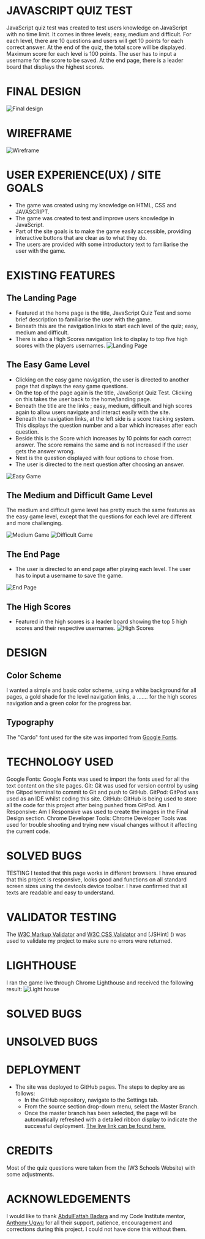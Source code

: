 # JAVASCRIPT QUIZ TEST
JavaScript quiz test was created to test users knowledge on JavaScript with no time limit.  It comes in three levels; easy, medium and difficult. For each level, there are 10 questions and users will get 10 points for each correct answer.  At the end of the quiz, the total score will be displayed. Maximum score for each level is 100 points. The user has to input a username for the score to be saved. At the end page, there is a leader board that displays the highest scores. 


# FINAL DESIGN
![Final design](assets/images/final-design.png)

# WIREFRAME
![Wireframe]()

# USER EXPERIENCE(UX) / SITE GOALS
* The game was created using my knowledge on HTML, CSS and JAVASCRIPT.
* The game was created to test and improve users knowledge in JavaScript.
* Part of the site goals is to make the game easily accessible, providing interactive buttons that are clear as to what they do. 
* The users are provided with some introductory text to familiarise the user with the game. 

# EXISTING FEATURES
## The Landing Page
* Featured at the home page is the title, JavaScript Quiz Test and some brief description to familiarise the user with the game.  
* Beneath this are the navigation links to start each level of the quiz; easy, medium and difficult.
* There is also a High Scores navigation link to display to top five high scores with the players usernames. 
![Landing Page](assets/images/landing-page.png)

## The Easy Game Level
* Clicking on the easy game navigation, the user is directed to another page that displays the easy game questions. 
* On the top of the page again  is the title, JavaScript Quiz Test. Clicking on this takes the user back to the home/landing page. 
* Beneath the title are the links ; easy, medium, difficult and high scores again to allow users navigate and interact easily with the site. 
* Beneath the navigation links, at the left side is a score tracking system. This displays the question number and a bar which increases after each question. 
* Beside this is the Score which increases by 10 points for each correct answer. The score remains the same and is not increased if the user gets the answer wrong. 
* Next is the question displayed with four options to chose from. 
* The user is directed to the next question after choosing an answer. 

![Easy Game](assets/images/easy-game.png)

## The Medium and Difficult Game Level
The medium and difficult game level has pretty much the same features as the easy game level, except that the questions for each level are different and more challenging. 

![Medium Game]()
![Difficult Game]()

## The End Page
* The user is directed to an end page after playing each level. The user has to input a username to save the game.

![End Page]()

## The High Scores
* Featured in the high scores is a leader board showing the top 5 high scores and their respective usernames. 
![High Scores]()

# DESIGN
## Color Scheme
I wanted a simple and basic color scheme, using a white background for all pages, a gold shade for the level navigation links, a ....... for the high scores navigation and a green color for the progress bar. 
## Typography
The "Cardo" font used for the site was imported from [Google Fonts](https://fonts.google.com/).

# TECHNOLOGY USED
Google Fonts: Google Fonts was used to import the fonts used for all the text content on the site pages.
Git: Git was used for version control by using the Gitpod terminal to commit to Git and push to GitHub.
GitPod: GitPod was used as an IDE whilst coding this site.
GitHub: GitHub is being used to store all the code for this project after being pushed from GitPod.
Am I Responsive: Am I Responsive was used to create the images in the Final Design section.
Chrome Developer Tools: Chrome Developer Tools was used for trouble shooting and trying new visual changes without it affecting the current code.

# SOLVED BUGS

TESTING
I tested that this page works in different browsers.
I have ensured that this project is responsive, looks good and functions on all standard screen sizes using the devtools device toolbar.
I have confirmed that all texts are readable and easy to understand.

# VALIDATOR TESTING
The [W3C Markup Validator]() and [W3C CSS Validator]() and [JSHint] () was used to validate my project to make sure no errors were returned.

# LIGHTHOUSE
I ran the game live through Chrome Lighthouse and received the following result:
![Light house]()

# SOLVED BUGS

# UNSOLVED BUGS

# DEPLOYMENT
* The site was deployed to GitHub pages. The steps to deploy are as follows:
  * In the GitHub repository, navigate to the Settings tab.
  * From the source section drop-down menu, select the Master Branch.
  * Once the master branch has been selected, the page will be automatically refreshed with a detailed ribbon display to indicate the successful deployment.
[The live link can be found here.]() 

# CREDITS
Most of the quiz questions were taken from the (W3 Schools Website) with some adjustments. 

# ACKNOWLEDGEMENTS
I would like to thank [AbdulFattah Badara](https://github.com/fobadara) and my Code Institute mentor, [Anthony Ugwu](https://github.com/tonyguesswho) for all their support, patience, encouragement and corrections during this project. I could not have done this without them. 
